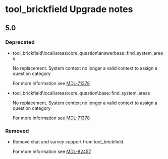 # tool_brickfield Upgrade notes

## 5.0

### Deprecated

- tool_brickfield\local\areas\core_question\answerbase::find_system_areas

  No replacement. System context no longer a valid context to assign a question category

  For more information see [MDL-71378](https://tracker.moodle.org/browse/MDL-71378)
- tool_brickfield\local\areas\core_question\base::find_system_areas

  No replacement. System context no longer a valid context to assign a question category

  For more information see [MDL-71378](https://tracker.moodle.org/browse/MDL-71378)

### Removed

- Remove chat and survey support from tool_brickfield.

  For more information see [MDL-82457](https://tracker.moodle.org/browse/MDL-82457)
